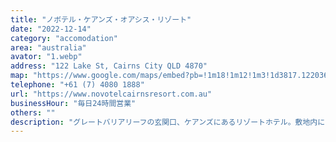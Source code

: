 ```yaml
---
title: "ノボテル・ケアンズ・オアシス・リゾート"
date: "2022-12-14"
category: "accomodation"
area: "australia"
avator: "1.webp"
address: "122 Lake St, Cairns City QLD 4870"
map: "https://www.google.com/maps/embed?pb=!1m18!1m12!1m3!1d3817.1220366573293!2d145.7718139148978!3d-16.9192713883607!2m3!1f0!2f0!3f0!3m2!1i1024!2i768!4f13.1!3m3!1m2!1s0x6978668e11d4b409%3A0xaaa59f67b83f9e85!2z44OO44Oc44OG44Or44O744Kx44Ki44Oz44K644O744Kq44Ki44K344K544O744Oq44K-44O844OI!5e0!3m2!1sja!2sjp!4v1671497871939!5m2!1sja!2sjp"
telephone: "+61 (7) 4080 1888"
url: "https://www.novotelcairnsresort.com.au"
businessHour: "毎日24時間営業"
others: ""
description: "グレートバリアリーフの玄関口、ケアンズにあるリゾートホテル。敷地内には綺麗な白砂のラグーン・プール有り。"
---
```

